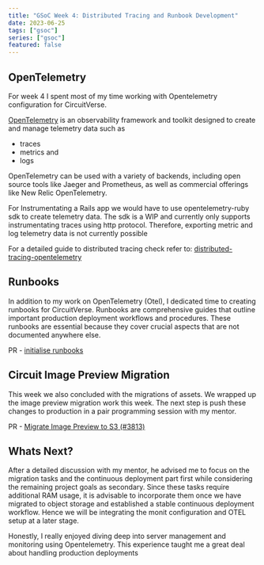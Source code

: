 ```yaml
---
title: "GSoC Week 4: Distributed Tracing and Runbook Development"
date: 2023-06-25
tags: ["gsoc"]
series: ["gsoc"]
featured: false 
---
```



## OpenTelemetry

For week 4 I spent most of my time working with Opentelemetry configuration for CircuitVerse.

[OpenTelemetry](https://opentelemetry.io/) is an observability framework and toolkit designed to create and manage 
telemetry data such as 
- traces 
- metrics and 
- logs

OpenTelemetry can be used with a variety of backends, including open source 
tools like Jaeger and Prometheus, as well as commercial offerings like New Relic OpenTelemetry.

For Instrumentating a Rails app we would have to use opentelemetry-ruby sdk to create telemetry data. The sdk is a WIP and
currently only supports instrumentating traces using http protocol.
Therefore, exporting metric and log telemetry data is not currently possible

For a detailed guide to distributed tracing check refer to: [distributed-tracing-opentelemetry](/blog/distributed-tracing-opentelemetry)

## Runbooks

In addition to my work on OpenTelemetry (Otel), I dedicated time to creating runbooks for CircuitVerse.
Runbooks are comprehensive guides that outline important production deployment workflows and procedures.
These runbooks are essential because they cover crucial aspects that are not documented anywhere else.

PR - [initialise runbooks](https://github.com/CircuitVerse/infra/pull/3)

## Circuit Image Preview Migration

This week we also concluded with the migrations of assets. 
We wrapped up the image preview migration work this week. The next step is push these changes to production in a pair programming session
with my mentor.

PR - [Migrate Image Preview to S3 (#3813)](https://github.com/CircuitVerse/CircuitVerse/pull/3813)

## Whats Next?

After a detailed discussion with my mentor, he advised me to focus on the migration tasks and the continuous deployment part
first  while considering the remaining project goals as secondary.
Since these tasks require additional RAM usage, it is advisable to incorporate them once we have migrated to object storage and 
established a stable continuous deployment workflow. Hence we will be integrating the monit configuration and OTEL setup at a later stage.

Honestly, I really enjoyed diving deep into server management and monitoring using Opentelemetry.
This experience taught me a great deal about handling production deployments

